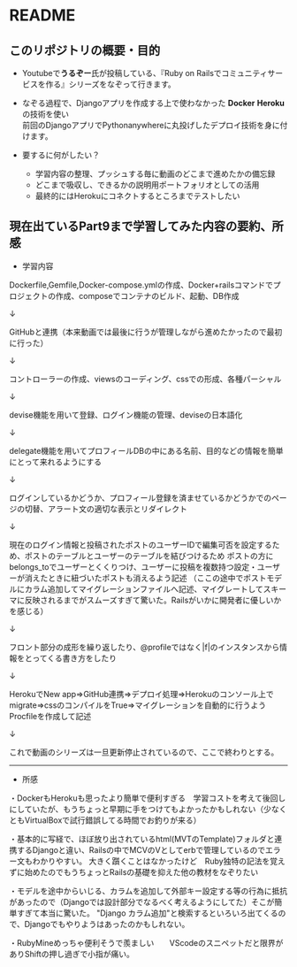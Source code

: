 # README

## このリポジトリの概要・目的

- Youtubeで**うるぞー**氏が投稿している、『Ruby on Railsでコミュニティサービスを作る』シリーズをなぞって行きます。

- なぞる過程で、Djangoアプリを作成する上で使わなかった **Docker** **Heroku** の技術を使い<br>
前回のDjangoアプリでPythonanywhereに丸投げしたデプロイ技術を身に付けます。


- 要するに何がしたい？
    - 学習内容の整理、プッシュする毎に動画のどこまで進めたかの備忘録
    - どこまで吸収し、できるかの説明用ポートフォリオとしての活用
    - 最終的にはHerokuにコネクトするところまでテストしたい



## 現在出ているPart9まで学習してみた内容の要約、所感

- 学習内容

Dockerfile,Gemfile,Docker-compose.ymlの作成、Docker+railsコマンドでプロジェクトの作成、composeでコンテナのビルド、起動、DB作成

↓

GitHubと連携（本来動画では最後に行うが管理しながら進めたかったので最初に行った）

↓

コントローラーの作成、viewsのコーディング、cssでの形成、各種パーシャル

↓

devise機能を用いて登録、ログイン機能の管理、deviseの日本語化

↓

delegate機能を用いてプロフィールDBの中にある名前、目的などの情報を簡単にとって来れるようにする

↓

ログインしているかどうか、プロフィール登録を済ませているかどうかでのページの切替、アラート文の適切な表示とリダイレクト

↓

現在のログイン情報と投稿されたポストのユーザーIDで編集可否を設定するため、ポストのテーブルとユーザーのテーブルを結びつけるため
ポストの方にbelongs_toでユーザーとくくりつけ、ユーザーに投稿を複数持つ設定・ユーザーが消えたときに紐づいたポストも消えるよう記述
（ここの途中でポストモデルにカラム追加してマイグレーションファイルへ記述、マイグレートしてスキーマに反映されるまでがスムーズすぎて驚いた。Railsがいかに開発者に優しいかを感じる）

↓

フロント部分の成形を繰り返したり、@profileではなく|f|のインスタンスから情報をとってくる書き方をしたり

↓

HerokuでNew app=>GitHub連携=>デプロイ処理=>Herokuのコンソール上でmigrate=>cssのコンパイルをTrue=>マイグレーションを自動的に行うようProcfileを作成して記述

↓

これで動画のシリーズは一旦更新停止されているので、ここで終わりとする。

---

- 所感

・DockerもHerokuも思ったより簡単で便利すぎる　学習コストを考えて後回しにしていたが、もうちょっと早期に手をつけてもよかったかもしれない（少なくともVirtualBoxで試行錯誤してる時間でお釣りが来る）

・基本的に写経で、ほぼ放り出されているhtml(MVTのTemplate)フォルダと連携するDjangoと違い、Railsの中でMCVのVとしてerbで管理しているのでエラー文もわかりやすい。
大きく躓くことはなかったけど　Ruby独特の記法を覚えずに始めたのでもうちょっとRailsの基礎を抑えた他の教材をなぞりたい

  
・モデルを途中からいじる、カラムを追加して外部キー設定する等の行為に抵抗があったので（Djangoでは設計部分でなるべく考えるようにしてた）そこが簡単すぎて本当に驚いた。
"Django カラム追加"と検索するといろいろ出てくるので、Djangoでもやりようはあったのかもしれない。

・RubyMineめっちゃ便利そうで羨ましい　　VScodeのスニペットだと限界がありShiftの押し過ぎで小指が痛い。
